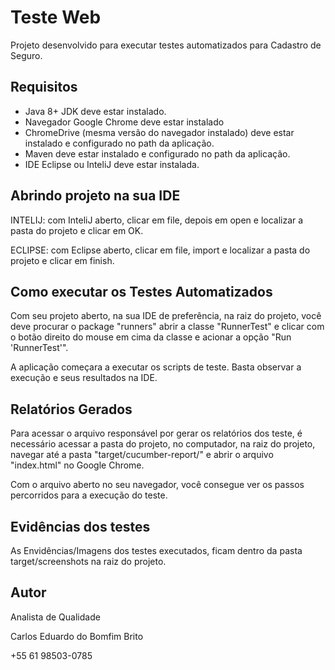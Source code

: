 # Teste Web

Projeto desenvolvido para executar testes automatizados para Cadastro de Seguro. 


##  Requisitos
 * Java 8+ JDK deve estar instalado.
 * Navegador Google Chrome deve estar instalado
 * ChromeDrive (mesma versão do navegador instalado) deve estar instalado e configurado no path da aplicação.
 * Maven deve estar instalado e configurado no path da aplicação.
 * IDE Eclipse ou InteliJ deve estar instalada.
 

##  Abrindo projeto na sua IDE

INTELIJ: com InteliJ aberto, clicar em file, depois em open e localizar a pasta do projeto e clicar em OK.

ECLIPSE: com Eclipse aberto,  clicar em file, import e localizar a pasta do projeto e clicar em finish.
 
## Como executar os Testes Automatizados 

Com seu projeto aberto, na sua IDE de preferência, na raiz do projeto, você deve procurar o package "runners" abrir a classe "RunnerTest" e clicar com o botão direito do mouse em cima da classe e acionar a opção "Run 'RunnerTest'".

A aplicação começara a executar os scripts de teste. Basta observar a execução e seus resultados na IDE. 


## Relatórios Gerados

Para acessar o arquivo responsável por gerar os relatórios dos teste, é necessário acessar a pasta do projeto, no computador, na raiz do projeto, navegar até a pasta "target/cucumber-report/" e abrir o arquivo "index.html" no Google Chrome. 

Com o arquivo aberto no seu navegador, você consegue ver os passos percorridos para a execução do teste.

## Evidências dos testes

As Envidências/Imagens dos testes executados, ficam dentro da pasta target/screenshots na raiz do projeto.

##  Autor

Analista de Qualidade

Carlos Eduardo do Bomfim Brito

+55 61 98503-0785
